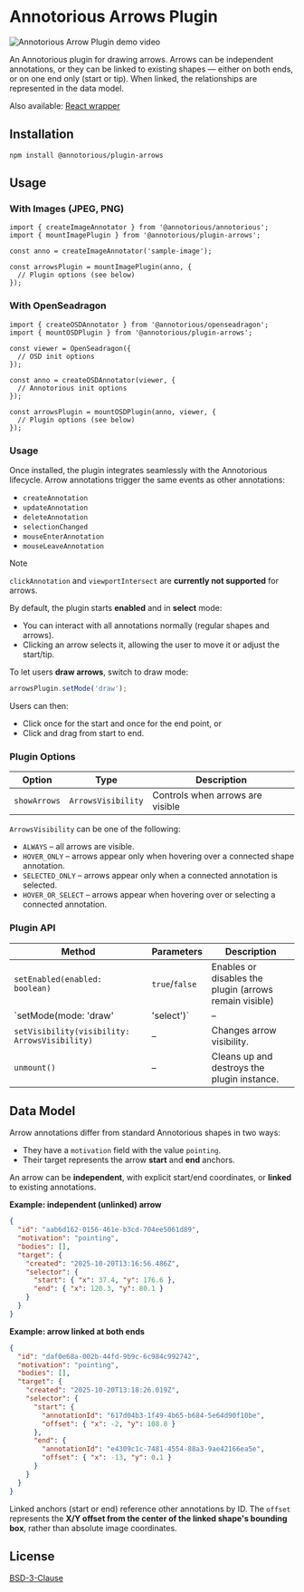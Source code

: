 # Annotorious Arrows Plugin

![Annotorious Arrow Plugin demo video](/demo-video.gif "Annotorious Arrow Plugin demo video")

An Annotorious plugin for drawing arrows. Arrows can be independent annotations, or they can be linked to existing shapes — either on both ends, or on one end only (start or tip). When linked, the relationships are represented in the data model.

Also available: [React wrapper](packages/arrows-react)

## Installation

```
npm install @annotorious/plugin-arrows
```

## Usage

### With Images (JPEG, PNG)

```
import { createImageAnnotator } from '@annotorious/annotorious';
import { mountImagePlugin } from '@annotorious/plugin-arrows';

const anno = createImageAnnotator('sample-image');

const arrowsPlugin = mountImagePlugin(anno, {
  // Plugin options (see below)
});
```

### With OpenSeadragon

```
import { createOSDAnnotator } from '@annotorious/openseadragon';
import { mountOSDPlugin } from '@annotorious/plugin-arrows';

const viewer = OpenSeadragon({
  // OSD init options
});

const anno = createOSDAnnotator(viewer, {
  // Annotorious init options
});

const arrowsPlugin = mountOSDPlugin(anno, viewer, {
  // Plugin options (see below)
});
```

### Usage

Once installed, the plugin integrates seamlessly with the Annotorious lifecycle. Arrow annotations trigger the same events as other annotations:
  - `createAnnotation`
  - `updateAnnotation`
  - `deleteAnnotation`
  - `selectionChanged`
  - `mouseEnterAnnotation`
  - `mouseLeaveAnnotation`

> [!NOTE]
> `clickAnnotation` and `viewportIntersect` are **currently not supported** for arrows.

By default, the plugin starts **enabled** and in **select** mode:
- You can interact with all annotations normally (regular shapes and arrows).
- Clicking an arrow selects it, allowing the user to move it or adjust the start/tip.

To let users **draw arrows**, switch to draw mode:

```js
arrowsPlugin.setMode('draw');
```

Users can then:
- Click once for the start and once for the end point, or
- Click and drag from start to end. 

### Plugin Options

| Option | Type | Description |
|--------|------|-------------|
| `showArrows` | `ArrowsVisibility` | Controls when arrows are visible |

`ArrowsVisibility` can be one of the following: 
- `ALWAYS` – all arrows are visible.
- `HOVER_ONLY` – arrows appear only when hovering over a connected shape annotation.
- `SELECTED_ONLY` – arrows appear only when a connected annotation is selected.
- `HOVER_OR_SELECT` – arrows appear when hovering over or selecting a connected annotation.

### Plugin API

| Method | Parameters | Description |
|--------|-----------|-------------|
| `setEnabled(enabled: boolean)` | `true`/`false` | Enables or disables the plugin (arrows remain visible) |
| `setMode(mode: 'draw' | 'select')` | – | Switches between drawing and selection modes. |
| `setVisibility(visibility: ArrowsVisibility)` | –  | Changes arrow visibility. |
| `unmount()` | – | Cleans up and destroys the plugin instance. |

## Data Model

Arrow annotations differ from standard Annotorious shapes in two ways:
- They have a `motivation` field with the value `pointing`. 
- Their target represents the arrow **start** and **end** anchors.

An arrow can be **independent**, with explicit start/end coordinates, or **linked** to existing annotations.

**Example: independent (unlinked) arrow**

```json
{
  "id": "aab6d162-0156-461e-b3cd-704ee5061d89",
  "motivation": "pointing",
  "bodies": [],
  "target": {
    "created": "2025-10-20T13:16:56.486Z",
    "selector": {
      "start": { "x": 37.4, "y": 176.6 },
      "end": { "x": 120.3, "y": 80.1 }
    }
  }
}
```

**Example: arrow linked at both ends**

```json
{
  "id": "daf0e68a-002b-44fd-9b9c-6c984c992742",
  "motivation": "pointing",
  "bodies": [],
  "target": {
    "created": "2025-10-20T13:18:26.019Z",
    "selector": {
      "start": {
        "annotationId": "617d04b3-1f49-4b65-b684-5e64d90f10be",
        "offset": { "x": -2, "y": 108.8 }
      },
      "end": {
        "annotationId": "e4309c1c-7481-4554-88a3-9ae42166ea5e",
        "offset": { "x": -13, "y": 0.1 }
      }
    }
  }
}
```

Linked anchors (start or end) reference other annotations by ID. The `offset` represents the **X/Y offset from the center of the linked shape's bounding box**, rather than absolute image coordinates. 

## License

[BSD-3-Clause](LICENSE)